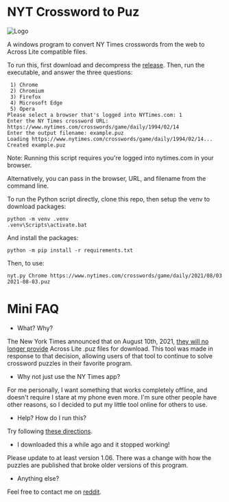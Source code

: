 # NYT Crossword to Puz

![Logo](other/logo.png)

A windows program to convert NY Times crosswords from the web to Across Lite compatible files.

To run this, first download and decompress the [release](https://github.com/Q726kbXuN/nytxw_puz/releases/latest/download/nytxw_puz.zip).  Then, run the executable, and answer the three questions:


```
 1) Chrome
 2) Chromium
 3) Firefox
 4) Microsoft Edge
 5) Opera
Please select a browser that's logged into NYTimes.com: 1
Enter the NY Times crossword URL: https://www.nytimes.com/crosswords/game/daily/1994/02/14
Enter the output filename: example.puz
Loading https://www.nytimes.com/crosswords/game/daily/1994/02/14...
Created example.puz
```

Note: Running this script requires you're logged into nytimes.com in your browser.

Alternatively, you can pass in the browser, URL, and filename from the command line.

To run the Python script directly, clone this repo, then setup the venv to download packages:
```
python -m venv .venv
.venv\Scripts\activate.bat
```

And install the packages:
```
python -m pip install -r requirements.txt
```

Then, to use:
```
nyt.py Chrome https://www.nytimes.com/crosswords/game/daily/2021/08/03 2021-08-03.puz
```

# Mini FAQ

* What? Why?

The New York Times announced that on August 10th, 2021, [they will no longer provide](https://www.nytimes.com/2021/08/02/crosswords/nyt-games-no-longer-available-on-across-lite-as-of-aug-9.html) Across Lite .puz files for download.  This tool was made in response to that decision, allowing users of that tool to continue to solve crossword puzzles in their favorite program.

* Why not just use the NY Times app?

For me personally, I want something that works completely offline, and doesn't require I stare at my phone even more.  I'm sure other people have other reasons, so I decided to put my little tool online for others to use.

* Help?  How do I run this?

Try following [these directions](howto.md).

* I downloaded this a while ago and it stopped working!

Please update to at least version 1.06.  There was a change with how the puzzles are published that broke older versions of this program.

* Anything else?

Feel free to contact me on [reddit](https://www.reddit.com/user/nobody514/).
